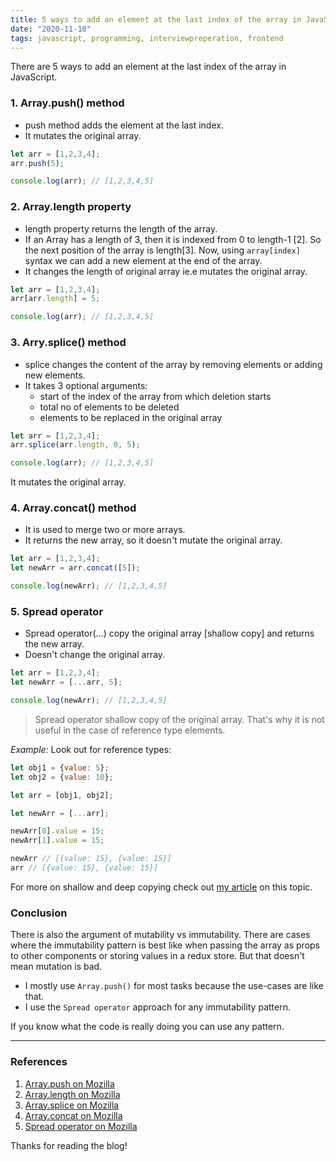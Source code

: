 ```yaml
---
title: 5 ways to add an element at the last index of the array in JavaScript
date: "2020-11-10"
tags: javascript, programming, interviewpreperation, frontend
---
```


There are 5 ways to add an element at the last index of the array in JavaScript.

### 1. Array.push() method

- push method adds the element at the last index.
- It mutates the original array.

```javascript
let arr = [1,2,3,4];
arr.push(5);

console.log(arr); // [1,2,3,4,5]
```

### 2. Array.length property

- length property returns the length of the array.
- If an Array has a length of 3, then it is indexed from 0 to length-1 [2]. So the next position of the array is length[3]. Now, using `array[index]` syntax we can add a new element at the end of the array.
- It changes the length of original array ie.e mutates the original array.

```javascript
let arr = [1,2,3,4];
arr[arr.length] = 5;

console.log(arr); // [1,2,3,4,5]
```

### 3. Arry.splice() method

- splice changes the content of the array by removing elements or adding new elements.
- It takes 3 optional arguments:
  - start of the index of the array from which deletion starts
  - total no of elements to be deleted
  - elements to be replaced in the original array

```javascript
let arr = [1,2,3,4];
arr.splice(arr.length, 0, 5);

console.log(arr); // [1,2,3,4,5]
```

It mutates the original array.

### 4. Array.concat() method

- It is used to merge two or more arrays.
- It returns the new array, so it doesn't mutate the original array.

```javascript
let arr = [1,2,3,4];
let newArr = arr.concat([5]);

console.log(newArr); // [1,2,3,4,5]
```

### 5. Spread operator

- Spread operator(...) copy the original array [shallow copy] and returns the new array.
- Doesn't change the original array.

```javascript
let arr = [1,2,3,4];
let newArr = [...arr, 5];

console.log(newArr); // [1,2,3,4,5]
```

> Spread operator shallow copy of the original array. That's why it is not useful in the case of reference type elements.

_Example:_ Look out for reference types:

```javascript
let obj1 = {value: 5};
let obj2 = {value: 10};

let arr = [obj1, obj2];

let newArr = [...arr];

newArr[0].value = 15;
newArr[1].value = 15;

newArr // [{value: 15}, {value: 15}]
arr // [{value: 15}, {value: 15}]
```

For more on shallow and deep copying check out [my article](https://dev.to/ip127001/copying-objects-in-javascript-440b) on this topic.

### Conclusion

There is also the argument of mutability vs immutability. There are cases where the immutability pattern is best like when passing the array as props to other components or storing values in a redux store. But that doesn't mean mutation is bad.

- I mostly use `Array.push()` for most tasks because the use-cases are like that.
- I use the `Spread operator` approach for any immutability pattern.

If you know what the code is really doing you can use any pattern.

--------

### References

1. [Array.push on Mozilla](https://developer.mozilla.org/en-US/docs/Web/JavaScript/Reference/Global_Objects/Array/push)
2. [Array.length on Mozilla](https://developer.mozilla.org/en-US/docs/Web/JavaScript/Reference/Global_Objects/Array/length)
3. [Array.splice on Mozilla](https://developer.mozilla.org/en-US/docs/Web/JavaScript/Reference/Global_Objects/Array/splice)
4. [Array.concat on Mozilla](https://developer.mozilla.org/en-US/docs/Web/JavaScript/Reference/Global_Objects/Array/concat)
5. [Spread operator on Mozilla](https://developer.mozilla.org/en-US/docs/Web/JavaScript/Reference/Operators/Spread_syntax)

Thanks for reading the blog!
